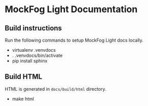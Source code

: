 # MockFog Light Documentation

## Build instructions

Run the following commands to setup MockFog Light docs locally.
 
 - virtualenv .venvdocs
 - . .venvdocs/bin/activate
 - pip install sphinx
 
 
## Build HTML

HTML is generated in `docs/build/html` directory.

 - make html
 
